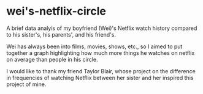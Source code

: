 # wei's-netflix-circle

A brief data analyis of my boyfriend (Wei)'s Netflix watch history compared to his sister's, his parents', and his friend's.

Wei has always been into films, movies, shows, etc., so I aimed to put together a graph highlighting how much more things he watches on netflix on average than people in his circle.

I would like to thank my friend Taylor Blair, whose project on the difference in frequencies of watching Netflix between her sister and her inspired this project of mine.
